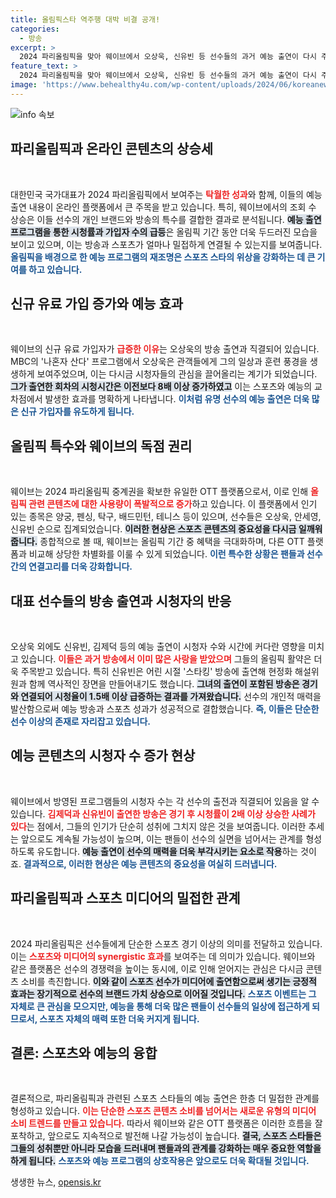 ```yaml
---
title: 올림픽스타 역주행 대박 비결 공개!
categories:
  - 방송
excerpt: >
  2024 파리올림픽을 맞아 웨이브에서 오상욱, 신유빈 등 선수들의 과거 예능 출연이 다시 주목받고 있다. 나혼자 산다 출연 회차의 시청 시간은 8배 급증하며 신규 유료 가입자를 견인, 스포츠와 예능의 경계가 허물어졌음을 실감케 했다!
feature_text: >
  2024 파리올림픽을 맞아 웨이브에서 오상욱, 신유빈 등 선수들의 과거 예능 출연이 다시 주목받고 있다. 나혼자 산다 출연 회차의 시청 시간은 8배 급증하며 신규 유료 가입자를 견인, 스포츠와 예능의 경계가 허물어졌음을 실감케 했다!
image: 'https://www.behealthy4u.com/wp-content/uploads/2024/06/koreanews.jpg'
---
```


<p><img src="https://www.behealthy4u.com/wp-content/uploads/2024/06/koreanews.jpg" alt="info 속보" /></p>

<h2 data-ke-size="size26">파리올림픽과 온라인 콘텐츠의 상승세</h2>

<p data-ke-size="size16">&nbsp;</p>

<p>대한민국 국가대표가 2024 파리올림픽에서 보여주는 <b><span style="color: #ee2323;">탁월한 성과</span></b>와 함께, 이들의 예능 출연 내용이 온라인 플랫폼에서 큰 주목을 받고 있습니다. 특히, 웨이브에서의 조회 수 상승은 이들 선수의 개인 브랜드와 방송의 특수를 결합한 결과로 분석됩니다. <b><span style="background-color: #21538527;">예능 출연 프로그램을 통한 시청률과 가입자 수의 급등</span></b>은 올림픽 기간 동안 더욱 두드러진 모습을 보이고 있으며, 이는 방송과 스포츠가 얼마나 밀접하게 연결될 수 있는지를 보여줍니다. <b><span style="color: #1a5490;">올림픽을 배경으로 한 예능 프로그램의 재조명은 스포츠 스타의 위상을 강화하는 데 큰 기여를 하고 있습니다.</span></b></p>

<h2 data-ke-size="size26">신규 유료 가입 증가와 예능 효과</h2>

<p data-ke-size="size16">&nbsp;</p>

<p>웨이브의 신규 유료 가입자가 <b><span style="color: #ee2323;">급증한 이유</span></b>는 오상욱의 방송 출연과 직결되어 있습니다. MBC의 '나혼자 산다' 프로그램에서 오상욱은 관객들에게 그의 일상과 훈련 풍경을 생생하게 보여주었으며, 이는 다시금 시청자들의 관심을 끌어올리는 계기가 되었습니다. <b><span style="background-color: #21538527;">그가 출연한 회차의 시청시간은 이전보다 8배 이상 증가하였고</span></b> 이는 스포츠와 예능의 교차점에서 발생한 효과를 명확하게 나타냅니다. <b><span style="color: #1a5490;">이처럼 유명 선수의 예능 출연은 더욱 많은 신규 가입자를 유도하게 됩니다.</span></b></p>

<h2 data-ke-size="size26">올림픽 특수와 웨이브의 독점 권리</h2>

<p data-ke-size="size16">&nbsp;</p>

<p>웨이브는 2024 파리올림픽 중계권을 확보한 유일한 OTT 플랫폼으로서, 이로 인해 <b><span style="color: #ee2323;">올림픽 관련 콘텐츠에 대한 사용량이 폭발적으로 증가</span></b>하고 있습니다. 이 플랫폼에서 인기 있는 종목은 양궁, 펜싱, 탁구, 배드민턴, 테니스 등이 있으며, 선수들은 오상욱, 안세영, 신유빈 순으로 집계되었습니다. <b><span style="background-color: #21538527;">이러한 현상은 스포츠 콘텐츠의 중요성을 다시금 일깨워 줍니다.</span></b> 종합적으로 볼 때, 웨이브는 올림픽 기간 중 혜택을 극대화하며, 다른 OTT 플랫폼과 비교해 상당한 차별화를 이룰 수 있게 되었습니다. <b><span style="color: #1a5490;">이런 특수한 상황은 팬들과 선수 간의 연결고리를 더욱 강화합니다.</span></b></p>

<h2 data-ke-size="size26">대표 선수들의 방송 출연과 시청자의 반응</h2>

<p data-ke-size="size16">&nbsp;</p>

<p>오상욱 외에도 신유빈, 김제덕 등의 예능 출연이 시청자 수와 시간에 커다란 영향을 미치고 있습니다. <b><span style="color: #ee2323;">이들은 과거 방송에서 이미 많은 사랑을 받았으며</span></b> 그들의 올림픽 활약은 더욱 주목받고 있습니다. 특히 신유빈은 어린 시절 '스타킹' 방송에 출연해 현정화 해설위원과 함께 역사적인 장면을 만들어내기도 했습니다. <b><span style="background-color: #21538527;">그녀의 출연이 포함된 방송은 경기와 연결되어 시청율이 1.5배 이상 급증하는 결과를 가져왔습니다.</span></b> 선수의 개인적 매력을 발산함으로써 예능 방송과 스포츠 성과가 성공적으로 결합했습니다. <b><span style="color: #1a5490;">즉, 이들은 단순한 선수 이상의 존재로 자리잡고 있습니다.</span></b></p>

<h2 data-ke-size="size26">예능 콘텐츠의 시청자 수 증가 현상</h2>

<p data-ke-size="size16">&nbsp;</p>

<p>웨이브에서 방영된 프로그램들의 시청자 수는 각 선수의 출전과 직결되어 있음을 알 수 있습니다. <b><span style="color: #ee2323;">김제덕과 신유빈이 출연한 방송은 경기 후 시청률이 2배 이상 상승한 사례가 있다</span></b>는 점에서, 그들의 인기가 단순히 성취에 그치지 않은 것을 보여줍니다. 이러한 추세는 앞으로도 계속될 가능성이 높으며, 이는 팬들이 선수의 실면을 넘어서는 관계를 형성하도록 유도합니다. <b><span style="background-color: #21538527;">예능 출연이 선수의 매력을 더욱 부각시키는 요소로 작용</span></b>하는 것이죠. <b><span style="color: #1a5490;">결과적으로, 이러한 현상은 예능 콘텐츠의 중요성을 여실히 드러냅니다.</span></b></p>

<h2 data-ke-size="size26">파리올림픽과 스포츠 미디어의 밀접한 관계</h2>

<p data-ke-size="size16">&nbsp;</p>

<p>2024 파리올림픽은 선수들에게 단순한 스포츠 경기 이상의 의미를 전달하고 있습니다. 이는 <b><span style="color: #ee2323;">스포츠와 미디어의 synergistic 효과</span></b>를 보여주는 데 의미가 있습니다. 웨이브와 같은 플랫폼은 선수의 경쟁력을 높이는 동시에, 이로 인해 얻어지는 관심은 다시금 콘텐츠 소비를 촉진합니다. <b><span style="background-color: #21538527;">이와 같이 스포츠 선수가 미디어에 출연함으로써 생기는 긍정적 효과는 장기적으로 선수의 브랜드 가치 상승으로 이어질 것입니다.</span></b> <b><span style="color: #1a5490;">스포츠 이벤트는 그 자체로 큰 관심을 모으지만, 예능을 통해 더욱 많은 팬들이 선수들의 일상에 접근하게 되므로서, 스포츠 자체의 매력 또한 더욱 커지게 됩니다.</span></b></p>

<h2 data-ke-size="size26">결론: 스포츠와 예능의 융합</h2>

<p data-ke-size="size16">&nbsp;</p>

<p>결론적으로, 파리올림픽과 관련된 스포츠 스타들의 예능 출연은 한층 더 밀접한 관계를 형성하고 있습니다. <b><span style="color: #ee2323;">이는 단순한 스포츠 콘텐츠 소비를 넘어서는 새로운 유형의 미디어 소비 트렌드를 만들고 있습니다.</span></b> 따라서 웨이브와 같은 OTT 플랫폼은 이러한 흐름을 잘 포착하고, 앞으로도 지속적으로 발전해 나갈 가능성이 높습니다. <b><span style="background-color: #21538527;">결국, 스포츠 스타들은 그들의 성취뿐만 아니라 모습을 드러내며 팬들과의 관계를 강화하는 매우 중요한 역할을 하게 됩니다.</span></b> <b><span style="color: #1a5490;">스포츠와 예능 프로그램의 상호작용은 앞으로도 더욱 확대될 것입니다.</span></b></p>
생생한 뉴스, <a href="https://opensis.kr" rel="dofollow">opensis.kr</a>


